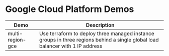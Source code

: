 # Google Cloud Platform Demos

| Demo          | Description   |
| ------------- |-------------|
| multi-region-gce | Use terraform to deploy three managed instance groups in three regions behind a single global load balancer with 1 IP address |
